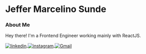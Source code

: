 # Jeffer Marcelino Sunde

### About Me
Hey there! I'm a Frontend Engineer working mainly with ReactJS.

<a href="https://www.linkedin.com/in/jeffermarcelino/" target="_blank">
  <img align="center" src="https://img.shields.io/badge/-Jeffer Marcelino-E82B47?style=flat-square&logo=linkedin&logoColor=white" alt="linkedin"/>
</a>
<a href="https://www.instagram.com/jeffer_marcelin/" target="_blank">
 <img align="center" src="https://img.shields.io/badge/-Jeffer Marcelino-E82B47?style=flat-square&logo=instagram&logoColor=white" alt="instagram"/>
</a>
<a href="mailto:me@jeffermarcelino.com" target="_blank">
  <img align="center" src="https://img.shields.io/badge/-me@jeffermarcelino.com-E82B47?style=flat-square&logo=gmail&logoColor=white" alt="Gmail"/>
</a>
